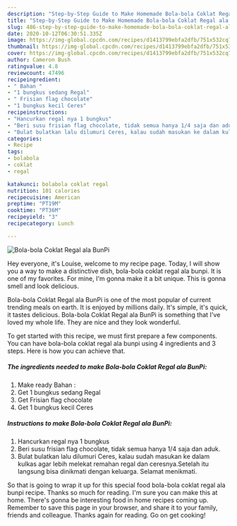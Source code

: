 ```yaml
---
description: "Step-by-Step Guide to Make Homemade Bola-bola Coklat Regal ala BunPi"
title: "Step-by-Step Guide to Make Homemade Bola-bola Coklat Regal ala BunPi"
slug: 486-step-by-step-guide-to-make-homemade-bola-bola-coklat-regal-ala-bunpi
date: 2020-10-12T06:30:51.335Z
image: https://img-global.cpcdn.com/recipes/d1413799ebfa2dfb/751x532cq70/bola-bola-coklat-regal-ala-bunpi-foto-resep-utama.jpg
thumbnail: https://img-global.cpcdn.com/recipes/d1413799ebfa2dfb/751x532cq70/bola-bola-coklat-regal-ala-bunpi-foto-resep-utama.jpg
cover: https://img-global.cpcdn.com/recipes/d1413799ebfa2dfb/751x532cq70/bola-bola-coklat-regal-ala-bunpi-foto-resep-utama.jpg
author: Cameron Bush
ratingvalue: 4.8
reviewcount: 47496
recipeingredient:
- " Bahan "
- "1 bungkus sedang Regal"
- " Frisian flag chocolate"
- "1 bungkus kecil Ceres"
recipeinstructions:
- "Hancurkan regal nya 1 bungkus"
- "Beri susu frisian flag chocolate, tidak semua hanya 1/4 saja dan aduk."
- "Bulat bulatkan lalu dilumuri Ceres, kalau sudah masukan ke dalam kulkas agar lebih melekat remahan regal dan ceresnya.Setelah itu langsung bisa dinikmati dengan keluarga. Selamat menikmati."
categories:
- Recipe
tags:
- bolabola
- coklat
- regal

katakunci: bolabola coklat regal 
nutrition: 101 calories
recipecuisine: American
preptime: "PT19M"
cooktime: "PT36M"
recipeyield: "3"
recipecategory: Lunch

---
```



![Bola-bola Coklat Regal ala BunPi](https://img-global.cpcdn.com/recipes/d1413799ebfa2dfb/751x532cq70/bola-bola-coklat-regal-ala-bunpi-foto-resep-utama.jpg)

Hey everyone, it's Louise, welcome to my recipe page. Today, I will show you a way to make a distinctive dish, bola-bola coklat regal ala bunpi. It is one of my favorites. For mine, I'm gonna make it a bit unique. This is gonna smell and look delicious.



Bola-bola Coklat Regal ala BunPi is one of the most popular of current trending meals on earth. It is enjoyed by millions daily. It's simple, it's quick, it tastes delicious. Bola-bola Coklat Regal ala BunPi is something that I've loved my whole life. They are nice and they look wonderful.


To get started with this recipe, we must first prepare a few components. You can have bola-bola coklat regal ala bunpi using 4 ingredients and 3 steps. Here is how you can achieve that.

<!--inarticleads1-->

##### The ingredients needed to make Bola-bola Coklat Regal ala BunPi:

1. Make ready  Bahan :
1. Get 1 bungkus sedang Regal
1. Get  Frisian flag chocolate
1. Get 1 bungkus kecil Ceres




<!--inarticleads2-->

##### Instructions to make Bola-bola Coklat Regal ala BunPi:

1. Hancurkan regal nya 1 bungkus
1. Beri susu frisian flag chocolate, tidak semua hanya 1/4 saja dan aduk.
1. Bulat bulatkan lalu dilumuri Ceres, kalau sudah masukan ke dalam kulkas agar lebih melekat remahan regal dan ceresnya.Setelah itu langsung bisa dinikmati dengan keluarga. Selamat menikmati.




So that is going to wrap it up for this special food bola-bola coklat regal ala bunpi recipe. Thanks so much for reading. I'm sure you can make this at home. There's gonna be interesting food in home recipes coming up. Remember to save this page in your browser, and share it to your family, friends and colleague. Thanks again for reading. Go on get cooking!
